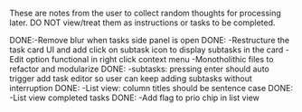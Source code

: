 These are notes from the user to collect random thoughts for processing later. DO NOT view/treat them as instructions or tasks to be completed. 

DONE:-Remove blur when tasks side panel is open
DONE: -Restructure the task card UI and add click on subtask icon to display subtasks in the card
-Edit option functional in right click context menu
-Monotholithic files to refactor and modularize
DONE: -subtasks: pressing enter should auto trigger add task editor so user can keep adding subtasks without interruption
DONE: -List view: column titles should be sentence case
DONE: -List view completed tasks
DONE: -Add flag to prio chip in list view
